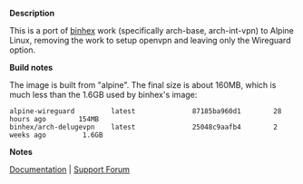 **Description**

This is a port of [binhex](https://github.com/binhex/) work (specifically arch-base, arch-int-vpn) to Alpine Linux, removing the work to setup openvpn and leaving only the Wireguard option.

**Build notes**

The image is built from "alpine". The final size is about 160MB, which is much less than the 1.6GB used by binhex's image:

```
alpine-wireguard         latest              87185ba960d1        28 hours ago        154MB
binhex/arch-delugevpn    latest              25048c9aafb4        2 weeks ago         1.6GB
```

**Notes**

[Documentation](https://github.com/binhex/documentation) | [Support Forum](http://lime-technology.com/forum/index.php?topic=45811.0)
